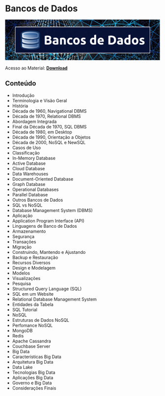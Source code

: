 # Bancos de Dados

![img](https://raw.githubusercontent.com/the-akira/CC33Z/master/Imagens/Databases.png)

Acesso ao Material: **[Download](https://github.com/the-akira/CC33Z/raw/master/Cursos/Bancos%20de%20Dados/Databases.pdf)**

## Conteúdo

- Introdução
- Terminologia e Visão Geral
- História
- Década de 1960, Navigational DBMS
- Década de 1970, Relational DBMS
- Abordagem Integrada
- Final da Década de 1970, SQL DBMS
- Década de 1980, em Desktop
- Década de 1990, Orientação a Objetos
- Década de 2000, NoSQL e NewSQL
- Casos de Uso
- Classificação
- In-Memory Database
- Active Database
- Cloud Database
- Data Warehouses
- Document-Oriented Database
- Graph Database
- Operational Databases
- Parallel Database
- Outros Bancos de Dados
- SQL vs NoSQL
- Database Management System (DBMS)
- Aplicação
- Application Program Interface (API)
- Linguagens de Banco de Dados
- Armazenamento
- Segurança
- Transações
- Migração
- Construindo, Mantendo e Ajustando
- Backup e Restauração
- Recursos Diversos
- Design e Modelagem
- Modelos
- Visualizações
- Pesquisa
- Structured Query Language (SQL)
- SQL em um Website
- Relational Database Management System
- Entidades da Tabela
- SQL Tutorial
- NoSQL
- Estruturas de Dados NoSQL
- Perfomance NoSQL
- MongoDB
- Redis
- Apache Cassandra
- Couchbase Server
- Big Data
- Características Big Data
- Arquitetura Big Data
- Data Lake
- Tecnologias Big Data
- Aplicações Big Data
- Governo e Big Data
- Considerações Finais
